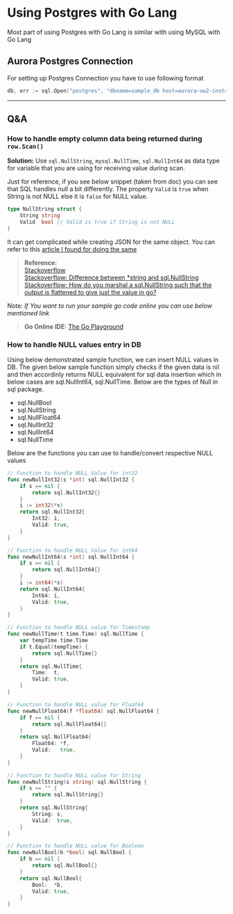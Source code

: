 # Using Postgres with Go Lang

Most part of using Postgres with Go Lang is similar with using MySQL with Go Lang

## Aurora Postgres Connection

For setting up Postgres Connection you have to use following format

```go
db, err := sql.Open("postgres", "dbname=sample_db host=aurora-uw2-instance-1.awsid.us-west-2.rds.amazonaws.com user=username password=password")
```

---

## Q&A

### How to handle empty column data being returned during `row.Scan()`

**Solution:** Use `sql.NullString`, `mysql.NullTime`, `sql.NullInt64` as data type for variable that you are using for receiving value during scan.

Just for reference, if you see below snippet (taken from doc) you can see that SQL handles null a bit differently. The property `Valid` is `true` when String is not NULL else it is `false` for NULL value.

```go
type NullString struct {
    String string
    Valid  bool // Valid is true if String is not NULL
}
```

It can get complicated while creating JSON for the same object. You can refer to this [article I found for doing the same](https://medium.com/aubergine-solutions/how-i-handled-null-possible-values-from-database-rows-in-golang-521fb0ee267)

>**Reference:** <br> [Stackoverflow](https://stackoverflow.com/questions/44891030/scan-error-unsupported-scan-storing-driver-value-type-nil-into-type-string) <br> [Stackoverflow: Difference between *string and sql.NullString](https://stackoverflow.com/questions/40092155/difference-between-string-and-sql-nullstring) <br> [Stackoverflow: How do you marshal a sql.NullString such that the output is flattened to give just the value in go?](https://stackoverflow.com/questions/51961358/how-do-you-marshal-a-sql-nullstring-such-that-the-output-is-flattened-to-give-ju/51961903)

Note: *If You want to run your sample go code online you can use below mentioned link*

> **Go Online IDE:** [The Go Playground](https://play.golang.org/)

### How to handle NULL values entry in DB

Using below demonstrated sample function, we can insert NULL values in DB. The given below sample function simply checks if the given data is nil and then accordinly returns NULL equivalent for sql data insertion which in below cases are sql.NullInt64, sql.NullTime. Below are the types of Null in sql package.

- sql.NullBool
- sql.NullString
- sql.NullFloat64
- sql.NullInt32
- sql.NullInt64
- sql.NullTime

Below are the functions you can use to handle/convert respective NULL values

```go
// Function to handle NULL Value for int32
func newNullInt32(s *int) sql.NullInt32 {
    if s == nil {
        return sql.NullInt32{}
    }
    i := int32(*s)
    return sql.NullInt32{
        Int32: i,
        Valid: true,
    }
}

// Function to handle NULL Value for int64
func newNullInt64(s *int) sql.NullInt64 {
    if s == nil {
        return sql.NullInt64{}
    }
    i := int64(*s)
    return sql.NullInt64{
        Int64: i,
        Valid: true,
    }
}

// Function to handle NULL value for Timestamp
func newNullTime(t time.Time) sql.NullTime {
    var tempTime time.Time
    if t.Equal(tempTime) {
        return sql.NullTime{}
    }
    return sql.NullTime{
        Time:  t,
        Valid: true,
    }
}

// Function to handle NULL value for Float64
func newNullFloat64(f *float64) sql.NullFloat64 {
    if f == nil {
        return sql.NullFloat64{}
    }
    return sql.NullFloat64{
        Float64: *f,
        Valid:   true,
    }
}

// Function to handle NULL value for String
func newNullString(s string) sql.NullString {
    if s == "" {
        return sql.NullString{}
    }
    return sql.NullString{
        String: s,
        Valid:  true,
    }
}

// Function to handle NULL value for Boolean
func newNullBool(b *bool) sql.NullBool {
    if b == nil {
        return sql.NullBool{}
    }
    return sql.NullBool{
        Bool:  *b,
        Valid: true,
    }
}
```
